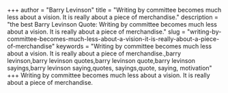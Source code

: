 +++
author = "Barry Levinson"
title = "Writing by committee becomes much less about a vision. It is really about a piece of merchandise."
description = "the best Barry Levinson Quote: Writing by committee becomes much less about a vision. It is really about a piece of merchandise."
slug = "writing-by-committee-becomes-much-less-about-a-vision-it-is-really-about-a-piece-of-merchandise"
keywords = "Writing by committee becomes much less about a vision. It is really about a piece of merchandise.,barry levinson,barry levinson quotes,barry levinson quote,barry levinson sayings,barry levinson saying,quotes, sayings,quote, saying, motivation"
+++
Writing by committee becomes much less about a vision. It is really about a piece of merchandise.
